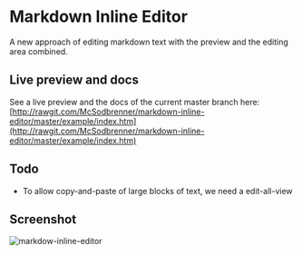 # Markdown Inline Editor
A new approach of editing markdown text with the preview and the editing area combined.

## Live preview and docs
See a live preview and the docs of the current master branch here:  
[http://rawgit.com/McSodbrenner/markdown-inline-editor/master/example/index.htm](http://rawgit.com/McSodbrenner/markdown-inline-editor/master/example/index.htm)

## Todo
* To allow copy-and-paste of large blocks of text, we need a edit-all-view

## Screenshot
![markdow-inline-editor](https://i71i.imgup.net/markdownfw20c7.png "")


